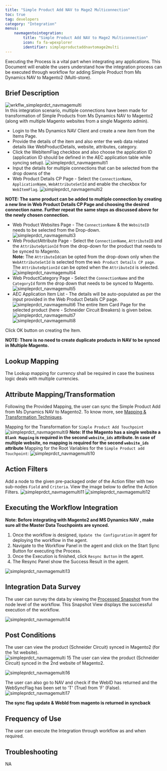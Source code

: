 ```yaml
---
title: "Simple Product Add NAV to Mage2 Multiconnection"
toc: true
tag: developers
category: "Integration"
menus: 
    navmagentointegration:
        title: "Simple Product Add NAV to Mage2 Multiconnection"
        icon: fa fa-wpexplorer
        identifier: simpleproductaddnavtomage2multi
---
```


Executing the Process is a vital part when integrating any applications. This Document will enable the users understand 
how the integration process can be executed through workflow for adding Simple Product from Ms Dynamics NAV to Magento2 (Multi-store).

## Brief Description

![wrkflw_simpleprdct_navmagemulti](/staticfiles/integration/media/wrkflw_simpleprdct_navmagemulti.png)  
In this integration scenario, multiple connections have been made for transformation of Simple Products from  Ms Dynamics NAV to Magento2 (along with multiple Magento websites from a single Magento admin). 
* Login to the Ms Dynamics NAV Client and create a new item from the Items Page. 
* Provide the details of the item and also enter the web data related details like WebProductDetails, website, attributes, category.
* Click the WebItemFlag checkbox and also choose the application ID (application ID should be defined in the AEC application table while syncing setup). 
![simpleprdct_navmagemulti1](/staticfiles/integration/media/simpleprdct_navmagemulti1.png)
* Input the details for multiple connections that can be selected from the drop downs of the 
* Web Product Details CP Page - Select the `ConnectionName`, `ApplicationName`, `WebAttributeSetId` and enable the checkbox for `WebItemFlag`.
![simpleprdct_navmagemulti2](/staticfiles/integration/media/simpleprdct_navmagemulti2.png)

**NOTE: The same product can be added to multiple connection by creating a new line in Web Product Details CP Page and choosing the desired connection name. Further repeat the same steps as discussed above for the newly chosen connection.**

* Web Product Websites Page - The `ConnectionName` & the `WebsiteID` needs to be selected from the Drop-down.
![simpleprdct_navmagemulti3](/staticfiles/integration/media/simpleprdct_navmagemulti3.png)
* Web ProductAttribute Page - Select the `ConnectionName`, `AttributeID` and the `AttributeOptionId` from the drop-down for the product that needs to be synced to Magento.  
**Note:** The `AttributeId`can be opted from the drop-down only when the `WebAttributeSetId` is selected from the `Web Product Details CP page`. The `AttributeOptionId` can be opted when the `AttributeId` is selected. 
![simpleprdct_navmagemulti4](/staticfiles/integration/media/simpleprdct_navmagemulti4.png)
* Web ProductCategory Page - Select the `ConnectionName` and the `CategoryId` form the drop down that needs to be synced to Magento.
![simpleprdct_navmagemulti5](/staticfiles/integration/media/simpleprdct_navmagemulti5.png)
 * AEC Application Item List -  The details will be auto-populated as per the input provided in the Web Product Details CP page.
![simpleprdct_navmagemulti6](/staticfiles/integration/media/simpleprdct_navmagemulti6.png)
The entire Item Card Page for the selected product (here - Schneider Circuit Breakers) is given below.
![simpleprdct_navmagemulti7](/staticfiles/integration/media/simpleprdct_navmagemulti7.png)  
![simpleprdct_navmagemulti8](/staticfiles/integration/media/simpleprdct_navmagemulti8.png)

Click OK button on creating the Item.

**NOTE: There is no need to create duplicate products in NAV to be synced in Multiple Magento.**

## Lookup Mapping

The Lookup mapping for currency shall be required in case the business logic deals with multiple currencies.

## Attribute Mapping/Transformation

Following the Provided Mapping, the user can sync the Simple Product Add from Ms Dynamics NAV to Magento2. 
To know more, see [Mapping & Transformation Techniques](/transformation/steps-to-cutomize-prebuilt-mapping/).

Mapping for the Transformation for `Simple Product Add Touchpoint`
![simpleprdct_navmagemulti9](/staticfiles/integration/media/simpleprdct_navmagemulti9.png)
**Note: If the Magento has a single website a `Blank Mapping` is required in the second `website_ids` attribute. 
In case of multiple website, no mapping is required for the second `website_ids` attribute**
Mapping for the Root Variables for the `Simple Product add Touchpoint`: 
![simpleprdct_navmagemulti10](/staticfiles/integration/media/simpleprdct_navmagemulti10.png)

## Action Filters

Add a node to the given pre-packaged order of the Action filter with two sub-nodes `Field` and `Criteria`.
View the image below to define the Action Filters.
![simpleprdct_navmagemulti11](/staticfiles/integration/media/simpleprdct_navmagemulti11.png)
![simpleprdct_navmagemulti12](/staticfiles/integration/media/simpleprdct_navmagemulti12.png)

## Executing the Workflow Integration

**Note: Before integrating with Magento2 and MS Dynamics NAV , make sure all the Master Data Touchpoints are synced.**

1.	Once the workflow is designed, `Update the Configuration` in agent for deploying the workflow in the agent.
2.	Navigate to the Workflow Panel in the agent and click on the Start Sync Button for executing the Process.
3.	Once the Execution is finished, click `Resync Button` in the agent.
4.	The Resync Panel show the Success Result in the agent.

![simpleprdct_navmagemulti13](/staticfiles/integration/media/simpleprdct_navmagemulti13.png)

## Integration Data Survey

The user can survey the data by viewing the [Processed Snapshot](/workflow/list-of-snapshot/) from the node level of the workflow.
This Snapshot View displays the successful execution of the workflow.

![simpleprdct_navmagemulti14](/staticfiles/integration/media/simpleprdct_navmagemulti14.png)

## Post Conditions

The user can view the product (Schneider Circuit) synced in Magento2 (for the 1st  website).  
![simpleprdct_navmagemulti 15](/staticfiles/integration/media/simpleprdct_navmagemulti15.png)
The user can view the product (Schneider Circuit) synced in the 2nd   website of Magento2.

![simpleprdct_navmagemulti16](/staticfiles/integration/media/simpleprdct_navmagemulti16.png)

The user can also go to NAV and check if the WebID has returned and the WebSyncFlag has been set to 'T' (True) from 'F' (False).  
![simpleprdct_navmagemulti17](/staticfiles/integration/media/simpleprdct_navmagemulti17.png)

**The sync flag update & WebId from magento is returned in syncback**

## Frequency of Use
The user can execute the Integration through workflow as and when required.

## Troubleshooting
NA